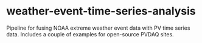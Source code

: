 # weather-event-time-series-analysis
Pipeline for fusing NOAA extreme weather event data with PV time series data. Includes a couple of examples for open-source PVDAQ sites.
